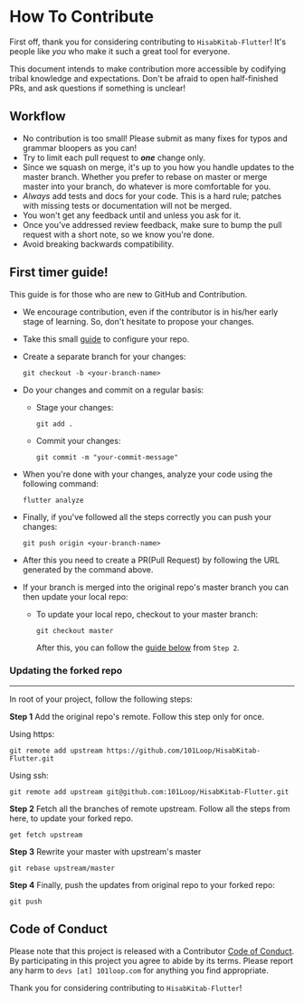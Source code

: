 # How To Contribute

First off, thank you for considering contributing to `HisabKitab-Flutter`! It's
people like _you_ who make it such a great tool for everyone.

This document intends to make contribution more accessible by codifying tribal
knowledge and expectations. Don't be afraid to open half-finished PRs, and ask
questions if something is unclear!

## Workflow

- No contribution is too small! Please submit as many fixes for typos and
  grammar bloopers as you can!
- Try to limit each pull request to **_one_** change only.
- Since we squash on merge, it's up to you how you handle updates to the master
  branch. Whether you prefer to rebase on master or merge master into your
  branch, do whatever is more comfortable for you.
- _Always_ add tests and docs for your code. This is a hard rule; patches with
  missing tests or documentation will not be merged.
- You won't get any feedback until and unless you ask for it.
- Once you've addressed review feedback, make sure to bump the pull request with
  a short note, so we know you're done.
- Avoid breaking backwards compatibility.

## First timer guide!

This guide is for those who are new to GitHub and Contribution.

- We encourage contribution, even if the contributor is in his/her early stage
  of learning. So, don't hesitate to propose your changes.
- Take this small [guide](#updating-the-forked-repo) to configure your repo.
- Create a separate branch for your changes:
  ```
  git checkout -b <your-branch-name>
  ```
- Do your changes and commit on a regular basis:

  - Stage your changes:

    ```
    git add .
    ```

  - Commit your changes:
    ```
    git commit -m "your-commit-message"
    ```

- When you're done with your changes, analyze your code using the following
  command:
  ```
  flutter analyze
  ```
- Finally, if you've followed all the steps correctly you can push your changes:
  ```
  git push origin <your-branch-name>
  ```
- After this you need to create a PR(Pull Request) by following the URL
  generated by the command above.
- If your branch is merged into the original repo's master branch you can then
  update your local repo:
  - To update your local repo, checkout to your master branch:
    ```
    git checkout master
    ```
    After this, you can follow the [guide below](#updating-the-forked-repo) from
    `Step 2`.

### Updating the forked repo

---

In root of your project, follow the following steps:

**Step 1** Add the original repo's remote. Follow this step only for once. <br>

Using https:

```
git remote add upstream https://github.com/101Loop/HisabKitab-Flutter.git
```

Using ssh:

```
git remote add upstream git@github.com:101Loop/HisabKitab-Flutter.git
```

**Step 2** Fetch all the branches of remote upstream. Follow all the steps from
here, to update your forked repo.

```
get fetch upstream
```

**Step 3** Rewrite your master with upstream's master

```
git rebase upstream/master
```

**Step 4** Finally, push the updates from original repo to your forked repo:

```
git push
```

## Code of Conduct

Please note that this project is released with a Contributor
[Code of Conduct](https://github.com/101loop/HisabKitab-Flutter/blob/master/CODE_OF_CONDUCT.md).
By participating in this project you agree to abide by its terms. Please report
any harm to `devs [at] 101loop.com` for anything you find appropriate.

Thank you for considering contributing to `HisabKitab-Flutter`!
